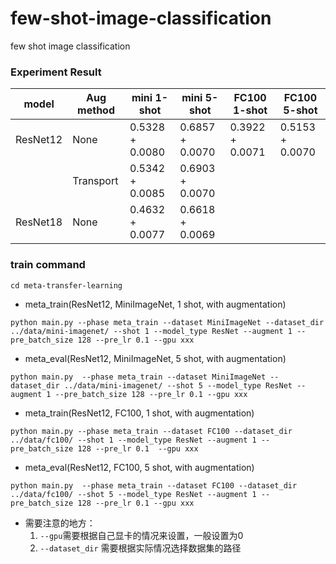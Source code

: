 # few-shot-image-classification
few shot image classification

### Experiment Result

| model | Aug method |mini 1-shot | mini 5-shot | FC100 1-shot | FC100 5-shot |
| ----  | ----       |----        | ----        | ----         | ----         |  
| ResNet12| None     | 0.5328 + 0.0080| 0.6857 + 0.0070 | 0.3922 + 0.0071 | 0.5153 + 0.0070 | 
|         | Transport| 0.5342 + 0.0085 | 0.6903 + 0.0070 |
| ResNet18| None     | 0.4632 + 0.0077| 0.6618 + 0.0069 | 

### train command
`cd meta-transfer-learning`
- meta_train(ResNet12, MiniImageNet, 1 shot, with augmentation)

`python main.py --phase meta_train --dataset MiniImageNet --dataset_dir ../data/mini-imagenet/ --shot 1 --model_type ResNet --augment 1 --pre_batch_size 128 --pre_lr 0.1 --gpu xxx`

- meta_eval(ResNet12, MiniImageNet, 5 shot, with augmentation)

`python main.py  --phase meta_train --dataset MiniImageNet --dataset_dir ../data/mini-imagenet/ --shot 5 --model_type ResNet --augment 1 --pre_batch_size 128 --pre_lr 0.1 --gpu xxx`

- meta_train(ResNet12, FC100, 1 shot, with augmentation)

`python main.py --phase meta_train --dataset FC100 --dataset_dir ../data/fc100/ --shot 1 --model_type ResNet --augment 1 --pre_batch_size 128 --pre_lr 0.1  --gpu xxx`

- meta_eval(ResNet12, FC100, 5 shot, with augmentation)

`python main.py  --phase meta_train --dataset FC100 --dataset_dir ../data/fc100/ --shot 5 --model_type ResNet --augment 1 --pre_batch_size 128 --pre_lr 0.1 --gpu xxx`

- 需要注意的地方：
    1. `--gpu`需要根据自己显卡的情况来设置，一般设置为0
    2. `--dataset_dir` 需要根据实际情况选择数据集的路径
